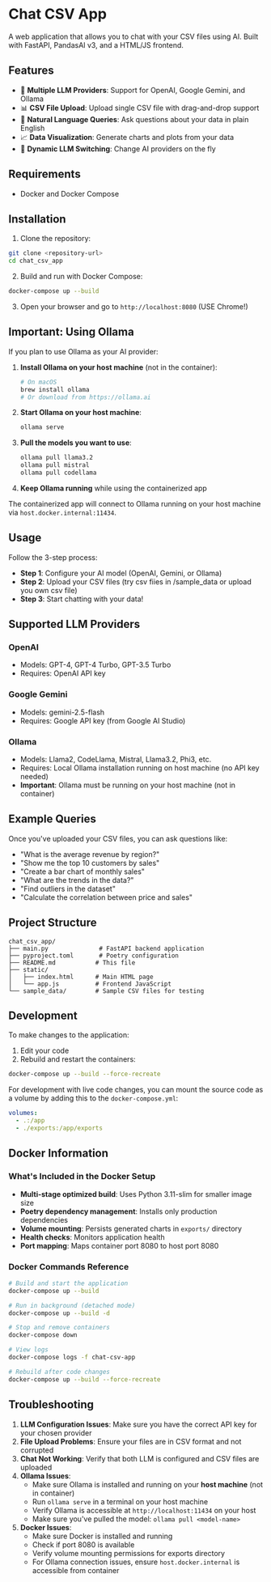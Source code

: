# Chat CSV App

A web application that allows you to chat with your CSV files using AI. Built with FastAPI, PandasAI v3, and a HTML/JS frontend.

## Features

- 🤖 **Multiple LLM Providers**: Support for OpenAI, Google Gemini, and Ollama
- 📊 **CSV File Upload**: Upload single CSV file with drag-and-drop support
- 💬 **Natural Language Queries**: Ask questions about your data in plain English
- 📈 **Data Visualization**: Generate charts and plots from your data
- 🔄 **Dynamic LLM Switching**: Change AI providers on the fly

## Requirements

- Docker and Docker Compose

## Installation

1. Clone the repository:
```bash
git clone <repository-url>
cd chat_csv_app
```

2. Build and run with Docker Compose:
```bash
docker-compose up --build
```

3. Open your browser and go to `http://localhost:8080` (USE Chrome!)

## Important: Using Ollama

If you plan to use Ollama as your AI provider:

1. **Install Ollama on your host machine** (not in the container):
   ```bash
   # On macOS
   brew install ollama
   # Or download from https://ollama.ai
   ```

2. **Start Ollama on your host machine**:
   ```bash
   ollama serve
   ```

3. **Pull the models you want to use**:
   ```bash
   ollama pull llama3.2
   ollama pull mistral
   ollama pull codellama
   ```

4. **Keep Ollama running** while using the containerized app

The containerized app will connect to Ollama running on your host machine via `host.docker.internal:11434`.

## Usage

Follow the 3-step process:
   - **Step 1**: Configure your AI model (OpenAI, Gemini, or Ollama)
   - **Step 2**: Upload your CSV files (try csv fiies in /sample_data or upload you own csv file)
   - **Step 3**: Start chatting with your data!

## Supported LLM Providers

### OpenAI
- Models: GPT-4, GPT-4 Turbo, GPT-3.5 Turbo
- Requires: OpenAI API key

### Google Gemini
- Models: gemini-2.5-flash
- Requires: Google API key (from Google AI Studio)

### Ollama
- Models: Llama2, CodeLlama, Mistral, Llama3.2, Phi3, etc.
- Requires: Local Ollama installation running on host machine (no API key needed)
- **Important**: Ollama must be running on your host machine (not in container)

## Example Queries

Once you've uploaded your CSV files, you can ask questions like:

- "What is the average revenue by region?"
- "Show me the top 10 customers by sales"
- "Create a bar chart of monthly sales"
- "What are the trends in the data?"
- "Find outliers in the dataset"
- "Calculate the correlation between price and sales"


## Project Structure

```
chat_csv_app/
├── main.py              # FastAPI backend application
├── pyproject.toml       # Poetry configuration
├── README.md           # This file
├── static/
│   ├── index.html      # Main HTML page
│   └── app.js          # Frontend JavaScript
└── sample_data/        # Sample CSV files for testing
```

## Development

To make changes to the application:

1. Edit your code
2. Rebuild and restart the containers:
```bash
docker-compose up --build --force-recreate
```

For development with live code changes, you can mount the source code as a volume by adding this to the `docker-compose.yml`:
```yaml
volumes:
  - .:/app
  - ./exports:/app/exports
```

## Docker Information

### What's Included in the Docker Setup

- **Multi-stage optimized build**: Uses Python 3.11-slim for smaller image size
- **Poetry dependency management**: Installs only production dependencies
- **Volume mounting**: Persists generated charts in `exports/` directory
- **Health checks**: Monitors application health
- **Port mapping**: Maps container port 8080 to host port 8080

### Docker Commands Reference

```bash
# Build and start the application
docker-compose up --build

# Run in background (detached mode)
docker-compose up --build -d

# Stop and remove containers
docker-compose down

# View logs
docker-compose logs -f chat-csv-app

# Rebuild after code changes
docker-compose up --build --force-recreate
```

## Troubleshooting

1. **LLM Configuration Issues**: Make sure you have the correct API key for your chosen provider
2. **File Upload Problems**: Ensure your files are in CSV format and not corrupted
3. **Chat Not Working**: Verify that both LLM is configured and CSV files are uploaded
4. **Ollama Issues**: 
   - Make sure Ollama is installed and running on your **host machine** (not in container)
   - Run `ollama serve` in a terminal on your host machine
   - Verify Ollama is accessible at `http://localhost:11434` on your host
   - Make sure you've pulled the model: `ollama pull <model-name>`
5. **Docker Issues**: 
   - Make sure Docker is installed and running
   - Check if port 8080 is available
   - Verify volume mounting permissions for exports directory
   - For Ollama connection issues, ensure `host.docker.internal` is accessible from container
